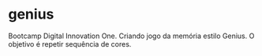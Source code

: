 # genius
Bootcamp Digital Innovation One. Criando jogo da memória estilo Genius. O objetivo é repetir sequência de cores.
